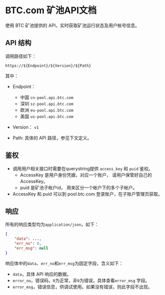 # BTC.com 矿池API文档

使用 BTC 矿池提供的 API，实时获取矿池运行状态及用户帐号信息。

## API 结构

调用路径如下：

`https://${Endpoint}/${Version}/${Path}`

其中：

* Endpoint：
    * 中国 `cn-pool.api.btc.com`
    * 深圳 `sz-pool.api.btc.com`
    * 欧洲 `eu-pool.api.btc.com`
    * 美国 `us-pool.api.btc.com`

* Version： `v1`
* Path: 具体的 API 路径，参见下文定义。

## 鉴权
* 调用用户相关接口时需要在querystring提供 `access_key` 和 `puid` 鉴权。
    * AccessKey 是用户身份凭据，对应一个账户， 请用户保管好自己的AccessKey。
    * puid 是矿池子帐户id， 用来区分一个帐户下的多个子帐户。
* AccessKey 和 puid 可以到 pool.btc.com 登录账户，在子账户管理页获取。

## 响应

所有的响应类型均为`application/json`，如下：

``` json
{
    "data": ...,
    "err_no": 0,
    "err_msg": null 
}
```

响应体中的`data`、`err_no`和`err_msg`为固定字段，含义如下：
* `data`，具体 API 响应的数据。
* `error_no`，错误码，`0`为正常，非`0`为错误，具体查看`error_msg` 字段。
* `error_msg`，错误信息，供调试使用。如果没有错误，则此字段不出现。